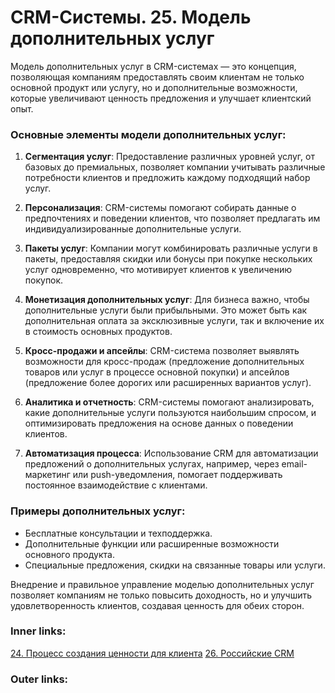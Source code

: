  

# CRM-Системы. 25. Модель дополнительных услуг

Модель дополнительных услуг в CRM-системах — это концепция, позволяющая компаниям предоставлять своим клиентам не только основной продукт или услугу, но и дополнительные возможности, которые увеличивают ценность предложения и улучшает клиентский опыт.

### Основные элементы модели дополнительных услуг:

1. **Сегментация услуг**: Предоставление различных уровней услуг, от базовых до премиальных, позволяет компании учитывать различные потребности клиентов и предложить каждому подходящий набор услуг.
    
2. **Персонализация**: CRM-системы помогают собирать данные о предпочтениях и поведении клиентов, что позволяет предлагать им индивидуализированные дополнительные услуги.
    
3. **Пакеты услуг**: Компании могут комбинировать различные услуги в пакеты, предоставляя скидки или бонусы при покупке нескольких услуг одновременно, что мотивирует клиентов к увеличению покупок.
    
4. **Монетизация дополнительных услуг**: Для бизнеса важно, чтобы дополнительные услуги были прибыльными. Это может быть как дополнительная оплата за эксклюзивные услуги, так и включение их в стоимость основных продуктов.
    
5. **Кросс-продажи и апсейлы**: CRM-система позволяет выявлять возможности для кросс-продаж (предложение дополнительных товаров или услуг в процессе основной покупки) и апсейлов (предложение более дорогих или расширенных вариантов услуг).
    
6. **Аналитика и отчетность**: CRM-системы помогают анализировать, какие дополнительные услуги пользуются наибольшим спросом, и оптимизировать предложения на основе данных о поведении клиентов.
    
7. **Автоматизация процесса**: Использование CRM для автоматизации предложений о дополнительных услугах, например, через email-маркетинг или push-уведомления, помогает поддерживать постоянное взаимодействие с клиентами.
    

### Примеры дополнительных услуг:

- Бесплатные консультации и техподдержка.
- Дополнительные функции или расширенные возможности основного продукта.
- Специальные предложения, скидки на связанные товары или услуги.

Внедрение и правильное управление моделью дополнительных услуг позволяет компаниям не только повысить доходность, но и улучшить удовлетворенность клиентов, создавая ценность для обеих сторон.

### Inner links:
[24. Процесс создания ценности для клиента](2.%20Theory/IT%20продукты/CRM/24.%20Процесс%20создания%20ценности%20для%20клиента.md)
[26. Российские CRM](2.%20Theory/IT%20продукты/CRM/26.%20Российские%20CRM.md)
### Outer links: